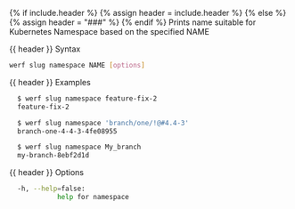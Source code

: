 {% if include.header %}
{% assign header = include.header %}
{% else %}
{% assign header = "###" %}
{% endif %}
Prints name suitable for Kubernetes Namespace based on the specified NAME

{{ header }} Syntax

```bash
werf slug namespace NAME [options]
```

{{ header }} Examples

```bash
  $ werf slug namespace feature-fix-2
  feature-fix-2

  $ werf slug namespace 'branch/one/!@#4.4-3'
  branch-one-4-4-3-4fe08955

  $ werf slug namespace My_branch
  my-branch-8ebf2d1d
```

{{ header }} Options

```bash
  -h, --help=false:
            help for namespace
```

